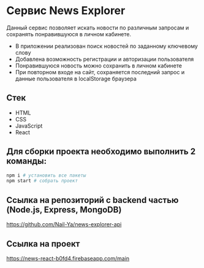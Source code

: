 # Cервис News Explorer

Данный сервис позволяет искать новости по различным запросам и сохранять понравившуюся в личном кабинете.


* В приложении реализован поиск новостей по заданному ключевому слову
* Добавлена возможность регистрации и авторизации пользователя
* Понравившуюся новость можно сохранить в личном кабинете
* При повторном входе на сайт, сохраняется последний запрос и данные пользователя в localStorage браузера


## Стек
* HTML
* CSS
* JavaScript
* React


## Для сборки проекта необходимо выполнить 2 команды:

```bash
npm i # установить все пакеты
npm start # собрать проект
```


## Ссылка на репозиторий с backend частью (Node.js, Express, MongoDB)
https://github.com/Nail-Ya/news-explorer-api


## Ссылка на проект
https://news-react-b0fd4.firebaseapp.com/main
